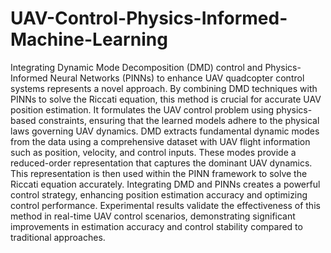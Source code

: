 # UAV-Control-Physics-Informed-Machine-Learning

Integrating Dynamic Mode Decomposition (DMD) control and Physics-Informed Neural Networks (PINNs) to enhance UAV quadcopter control systems represents a novel approach. By combining DMD techniques with PINNs to solve the Riccati equation, this method is crucial for accurate UAV position estimation. It formulates the UAV control problem using physics-based constraints, ensuring that the learned models adhere to the physical laws governing UAV dynamics. DMD extracts fundamental dynamic modes from the data using a comprehensive dataset with UAV flight information such as position, velocity, and control inputs. These modes provide a reduced-order representation that captures the dominant UAV dynamics. This representation is then used within the PINN framework to solve the Riccati equation accurately. Integrating DMD and PINNs creates a powerful control strategy, enhancing position estimation accuracy and optimizing control performance. Experimental results validate the effectiveness of this method in real-time UAV control scenarios, demonstrating significant improvements in estimation accuracy and control stability compared to traditional approaches.
